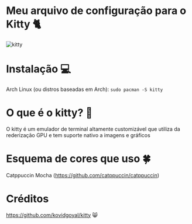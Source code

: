 # Meu arquivo de configuração para o Kitty 🐈

![kitty](https://i.ytimg.com/vi/KUMkLhFeBrI/maxresdefault.jpg)

# Instalação 💻
Arch Linux (ou distros baseadas em Arch): `sudo pacman -S kitty`

# O que é o kitty? 🤔
O kitty é um emulador de terminal altamente customizável que utiliza da rederização GPU e tem suporte nativo a imagens e gráficos

# Esquema de cores que uso 🍀
Catppuccin Mocha (https://github.com/catppuccin/catppuccin)

# Créditos
https://github.com/kovidgoyal/kitty 😸


